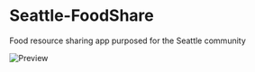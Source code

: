 # Seattle-FoodShare
Food resource sharing app purposed for the Seattle community

![Preview](https://github.com/chrisong8/Foodshare/client/src/images/F.PNG)
